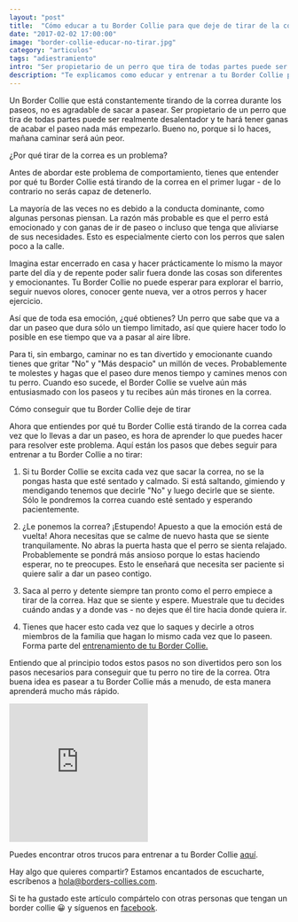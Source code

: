 ```yaml
---
layout: "post"
title:  "Cómo educar a tu Border Collie para que deje de tirar de la correa"
date: "2017-02-02 17:00:00"
image: "border-collie-educar-no-tirar.jpg"
category: "articulos"
tags: "adiestramiento"
intro: "Ser propietario de un perro que tira de todas partes puede ser realmente desalentador y te hará tener ganas de acabar el paseo nada más empezarlo."
description: "Te explicamos como educar y entrenar a tu Border Collie para enseñarle a que deje de tirar de la correa para que deis un paseo tranquilos y felices"
---
```


Un Border Collie que está constantemente tirando de la correa durante los paseos, no es agradable de sacar a pasear. Ser propietario de un perro que tira de todas partes puede ser realmente desalentador y te hará tener ganas de acabar el paseo nada más empezarlo. Bueno no, porque si lo haces, mañana caminar será aún peor.

¿Por qué tirar de la correa es un problema?

Antes de abordar este problema de comportamiento, tienes que entender por qué tu Border Collie está tirando de la correa en el primer lugar - de lo contrario no serás capaz de detenerlo.

La mayoría de las veces no es debido a la conducta dominante, como algunas personas piensan.
La razón más probable es que el perro está emocionado y con ganas de ir de paseo o incluso que tenga que aliviarse de sus necesidades. Esto es especialmente cierto con los perros que salen poco a la calle.

Imagina estar encerrado en casa y hacer prácticamente lo mismo la mayor parte del día y de repente poder salir fuera donde las cosas son diferentes y emocionantes. Tu Border Collie no puede esperar para explorar el barrio, seguir nuevos olores, conocer gente nueva, ver a otros perros y hacer ejercicio.

Así que de toda esa emoción, ¿qué obtienes? Un perro que sabe que va a dar un paseo que dura sólo un tiempo limitado, así que quiere hacer todo lo posible en ese tiempo que va a  pasar al aire libre.

Para ti, sin embargo, caminar no es tan divertido y emocionante cuando tienes que gritar "No" y "Más despacio" un millón de veces. Probablemente te molestes y hagas que el paseo dure menos tiempo y camines menos con tu perro. Cuando eso sucede, el Border Collie se vuelve aún más entusiasmado con los paseos y tu recibes aún más tirones en la correa.

Cómo conseguir que tu Border Collie deje de tirar

Ahora que entiendes por qué tu Border Collie está tirando de la correa cada vez que lo llevas a dar un paseo, es hora de aprender lo que puedes hacer para resolver este problema. Aquí están los pasos que debes seguir para entrenar a tu Border Collie a no tirar:

1. Si tu Border Collie se excita cada vez que sacar la correa, no se la pongas hasta que esté sentado y calmado. Si está saltando, gimiendo y mendigando tenemos que decirle  "No" y luego decirle que se siente. Sólo le pondremos la correa cuando esté sentado y esperando pacientemente.

2. ¿Le ponemos la correa? ¡Estupendo! Apuesto a que la emoción está de vuelta!
Ahora necesitas que se calme de nuevo hasta que se siente tranquilamente. No abras la puerta hasta que el perro se sienta relajado. Probablemente se pondrá más ansioso porque lo estas haciendo esperar, no te preocupes. Esto le enseñará que necesita ser paciente si quiere salir a dar un paseo contigo.

3. Saca al perro y detente siempre tan pronto como el perro empiece a tirar de la correa. Haz que se siente y espere. Muestrale que tu decides cuándo andas y a donde vas - no dejes que él tire hacia donde quiera ir.

4. Tienes que hacer esto cada vez que lo saques y decirle a otros miembros de la familia que hagan lo mismo cada vez que lo paseen. Forma parte del <a href="{{ site.url }}/como-entrenar-un-cachorro-de-border-collie"> entrenamiento de tu Border Collie.</a>

Entiendo que al principio todos estos pasos no son divertidos pero son los pasos necesarios para conseguir que tu perro no tire de la correa.
Otra buena idea es pasear a tu Border Collie más a menudo, de esta manera aprenderá mucho más rápido.

<div class="text-center">
  <iframe src="https://rcm-eu.amazon-adsystem.com/e/cm?o=30&p=22&l=ur1&category=pets&banner=00S1N256W5CYHCQZ5AG2&f=ifr&linkID=66ceab1cc6f0385fe5f60ea8ba5e3fb1&t=bordecolli06-21&tracking_id=bordecolli06-21" width="250" height="250" scrolling="no" border="0" marginwidth="0" style="border:none;" frameborder="0"></iframe>
</div>

Puedes encontrar otros trucos para entrenar a tu Border Collie <a href="{{ site.url }}/border-collie-adiestramiento/">aquí</a>.

Hay algo que quieres compartir? Estamos encantados de escucharte, escríbenos a hola@borders-collies.com.

Si te ha gustado este artículo compártelo con otras personas que tengan un border collie 😀 y síguenos en <a href="https://www.facebook.com/borderscolliescom/">facebook</a>.
